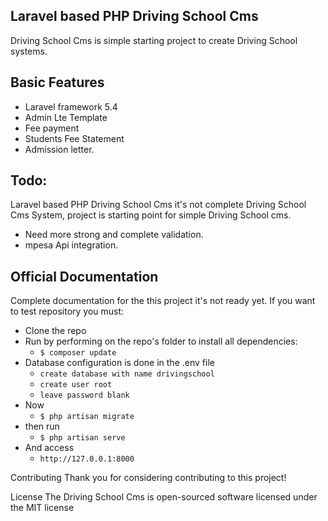 ## Laravel based PHP Driving School Cms

Driving School Cms is simple starting project to create Driving School systems.

## Basic Features

- Laravel framework 5.4
- Admin Lte Template
- Fee payment 
- Students Fee Statement
- Admission letter. 


##  Todo:
Laravel based PHP Driving School Cms it's not complete Driving School Cms System,
project is starting point for simple Driving School cms.

- Need more strong and complete validation.
- mpesa Api integration.


## Official Documentation

Complete documentation for the this project it's not ready yet.
If you want to test repository you must:
* Clone the repo
* Run by performing on the repo's folder to install all dependencies:
  * `$ composer update`
* Database configuration is done in the .env file
  * `create database with name drivingschool`
  * `create user root`
  * `leave password blank`
* Now
  * `$ php artisan migrate`
* then run
  * `$ php artisan serve`  
* And access
  * `http://127.0.0.1:8000`

Contributing
Thank you for considering contributing to this project!

License
The Driving School Cms is open-sourced software licensed under the MIT license

